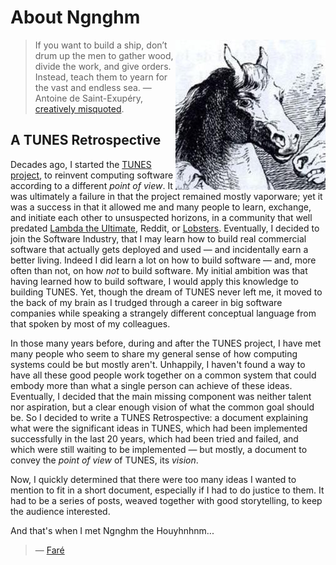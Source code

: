 # About Ngnghm

<img src="/images/Ngnghm.jpg"
alt="Ngnghm" title="Ngnghm" align="right" />

> If you want to build a ship, don’t drum up the men to gather wood, divide the work, and give orders.
> Instead, teach them to yearn for the vast and endless sea.
> ― Antoine de Saint-Exupéry, [creatively misquoted](https://en.wikiquote.org/wiki/Talk:Antoine_de_Saint_Exupéry).


## A TUNES Retrospective

Decades ago, I started the [TUNES project](http://tunes.org/),
to reinvent computing software according to a different _point of view_.
It was ultimately a failure in that the project remained mostly vaporware;
yet it was a success in that it allowed me and many people to learn, exchange,
and initiate each other to unsuspected horizons,
in a community that well predated [Lambda the Ultimate](http://lambda-the-ultimate.org/),
Reddit, or [Lobsters](https://lobste.rs/).
Eventually, I decided to join the Software Industry,
that I may learn how to build real commercial software
that actually gets deployed and used — and incidentally earn a better living.
Indeed I did learn a lot on how to build software
— and, more often than not, on how _not_ to build software.
My initial ambition was that having learned how to build software,
I would apply this knowledge to building TUNES.
Yet, though the dream of TUNES never left me, it moved to the back of my brain
as I trudged through a career in big software companies
while speaking a strangely different conceptual language
from that spoken by most of my colleagues.

In those many years before, during and after the TUNES project,
I have met many people who seem to share my general sense
of how computing systems could be but mostly aren't.
Unhappily, I haven't found a way to have all these good people work together
on a common system that could embody more than what a single person can achieve of these ideas.
Eventually, I decided that the main missing component
was neither talent nor aspiration,
but a clear enough vision of what the common goal should be.
So I decided to write a TUNES Retrospective:
a document explaining what were the significant ideas in TUNES,
which had been implemented successfully in the last 20 years,
which had been tried and failed,
and which were still waiting to be implemented
— but mostly, a document to convey the _point of view_ of TUNES, its _vision_.

Now, I quickly determined that there were too many ideas I wanted to mention
to fit in a short document, especially if I had to do justice to them.
It had to be a series of posts, weaved together with good storytelling,
to keep the audience interested.

And that's when I met Ngnghm the Houyhnhnm...

> — [Faré](http://twitter.com/fare)
